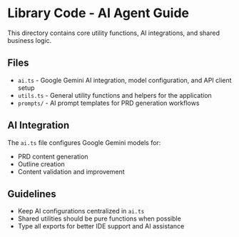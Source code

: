 # Library Code - AI Agent Guide

This directory contains core utility functions, AI integrations, and shared business logic.

## Files

- `ai.ts` - Google Gemini AI integration, model configuration, and API client setup
- `utils.ts` - General utility functions and helpers for the application
- `prompts/` - AI prompt templates for PRD generation workflows

## AI Integration

The `ai.ts` file configures Google Gemini models for:
- PRD content generation
- Outline creation
- Content validation and improvement

## Guidelines

- Keep AI configurations centralized in `ai.ts`
- Shared utilities should be pure functions when possible
- Type all exports for better IDE support and AI assistance
